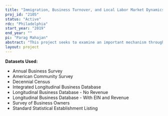 ```yaml
---
title: "Immigration, Business Turnover, and Local Labor Market Dynamics"
proj_id: "2105"
status: "Active"
rdc: "Philadelphia"
start_year: "2019"
end_year: ""
pi: "Parag Mahajan"
abstract: "This project seeks to examine an important mechanism through which immigrants are absorbed into U.S. local labor markets by fully explicating the link between immigrants and business turnover. Initial work using publicly-available data, presented below, suggests a causal link between immigrants and the number of establishments in geographic areas between 1980 and 2010. In this project, we aim to understand the role that this link plays in absorbing immigrants into local labor markets compared to other adjustment mechanisms, such as increases in firm scale, native worker wage adjustments, and changes in firm production technology. We will also examine the characteristics of these immigrant-linked businesses in terms of size, industry, and immigrant ownership using restricted-access Census microdata. Finally, we seek to understand the specific consequences of this net business creation adjustment mechanism to local labor market dynamics."
layout: project
---
```


**Datasets Used:**

  - Annual Business Survey 
  - American Community Survey 
  - Decennial Census 
  - Integrated Longitudinal Business Database 
  - Longitudinal Business Database - No Revenue 
  - Longitudinal Business Database - With EIN and Revenue 
  - Survey of Business Owners 
  - Standard Statistical Establishment Listing 

